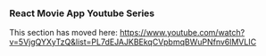 

### React Movie App Youtube Series

This section has moved here: https://www.youtube.com/watch?v=5VjgQYXyTzQ&list=PL7dEJAJKBEkqCVpbmqBWuPNfnv6lMVLIC


